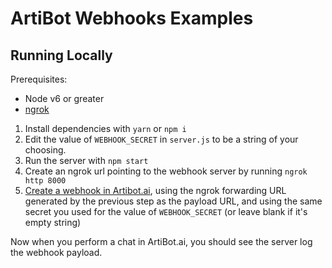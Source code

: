 # ArtiBot Webhooks Examples

## Running Locally

Prerequisites:
- Node v6 or greater
- [ngrok](https://ngrok.com/)

1. Install dependencies with `yarn` or `npm i`
2. Edit the value of `WEBHOOK_SECRET` in `server.js` to be a string of your choosing.
3. Run the server with `npm start`
4. Create an ngrok url pointing to the webhook server by running `ngrok http 8000`
5. [Create a webhook in Artibot.ai](https://artibot.ai/developers#webhooks), using the ngrok forwarding URL generated by the previous step as the payload URL, and using the same secret you used for the value of `WEBHOOK_SECRET` (or leave blank if it's empty string)

Now when you perform a chat in ArtiBot.ai, you should see the server log the webhook payload.
